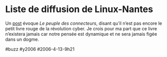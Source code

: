 # Liste de diffusion de Linux-Nantes

Un [post](http://permalink.gmane.org/gmane.org.user-group.linux.france.nantes/3393) évoque *Le peuple des connecteurs*, disant qu’il n’est pas encore le petit livre rouge de la révolution cyber. Je crois pour ma part que ce livre n’existera jamais car notre pensée est dynamique et ne sera jamais figée dans un dogme.

#buzz #y2006 #2006-4-13-9h21
